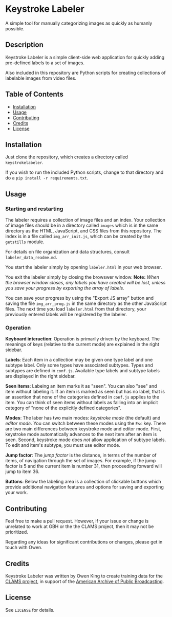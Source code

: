 # Keystroke Labeler
A simple tool for manually categorizing images as quickly as humanly possible.

## Description
Keystroke Labeler is a simple client-side web application for quickly adding pre-defined labels to a set of images.

Also included in this repository are Python scripts for creating collections of labelable images from video files.

## Table of Contents
- [Installation](#installation)
- [Usage](#usage)
- [Contributing](#contributing)
- [Credits](#credits)
- [License](#license)

## Installation

Just clone the repository, which creates a directory called `keystrokelabeler`.

If you wish to run the included Python scripts, change to that directory and do a `pip install -r requirements.txt`.

## Usage

### Starting and restarting

The labeler requires a collection of image files and an index.  Your collection of image files should be in a directory called `images` which is in the same directory as the HTML, JavaScript, and CSS files from this repository.  The index is in a file called `img_arr_init.js`, which can be created by the `getstills` module.

For details on file organization and data structures, consult `labeler_data_readme.md`.

You start the labeler simply by opening `labeler.html` in your web browser.

You exit the labeler simply by closing the browswer window.  **Note:** *When the browser window closes, any labels you have created will be lost, unless you save your progress by exporting the array of labels.*

You can save your progress by using the "Export JS array" button and saving the file `img_arr_prog.js` in the same directory as the other JavaScript files.  The next time you load `labeler.html` from that directory, your previously entered labels will be registered by the labeler.

### Operation

**Keyboard interaction**:  Operation is primarily driven by the keyboard.  The meanings of keys (relative to the current mode) are explained in the right sidebar.  

**Labels**:  Each item in a collection may be given one type label and one subtype label.  Only some types have associated subtypes.  Types and subtypes are defined in `conf.js`.  Available type labels and subtype labels are displayed in the right sidebar.

**Seen items**:  Labeing an item marks it as "seen".  You can also "see" and item without labeling it.  If an item is marked as seen but has no label, that is an assertion that none of the categories defined in `conf.js` applies to the item.  You can think of seen items without labels as falling into an implicit category of "none of the explicitly defined categories".  

**Modes**:  The laber has two main modes:  *keystroke mode* (the default) and *editor mode*.  You can switch between these modes using the `Esc` key.  There are two main differences between keystroke mode and editor mode.  First, keystroke mode automatically advances to the next item after an item is seen.  Second, keystroke mode does *not* allow application of subtype labels.  To edit and item's subtype, you must use editor mode.  

**Jump factor**:  The *jump factor* is the distance, in terms of the number of items, of navigation through the set of images.  For example, if the jump factor is 5 and the current item is number 31, then proceeding forward will jump to item 36.

**Buttons**:  Below the labeling area is a collection of clickable buttons which provide additional navigation features and options for saving and exporting your work.

## Contributing

Feel free to make a pull request.  However, if your issue or change is unrelated to work at GBH or the the CLAMS project, then it may not be prioritized.  

Regarding any ideas for significant contributions or changes, please get in touch with Owen.


## Credits
Keystroke Labeler was written by Owen King to create training data for the [CLAMS project](https://clams.ai/), in support of the [American Archive of Public Broadcasting](https://americanarchive.org/). 


## License
See `LICENSE` for details.

